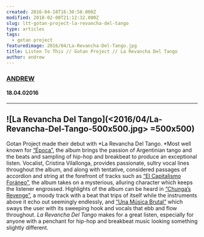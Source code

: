 ```yaml
---
created: 2016-04-18T16:30:58.000Z
modified: 2018-02-08T21:12:32.000Z
slug: ltt-gotan-project-la-revancha-del-tango
type: articles
tags:
  - gotan project
featuredimage: 2016/04/La-Revancha-Del-Tango.jpg
title: Listen To This // Gotan Project // La Revancha Del Tango
author: andrew
---
```

### [ANDREW](<https://twitter.com/andrewbridge>)
#### 18\.04.02016
------

![La Revancha Del Tango](<2016/04/La-Revancha-Del-Tango-500x500.jpg> =500x500)
------
Gotan Project made their debut with *La Revancha Del Tango. *Most well known for [“Época”](<https://www.youtube.com/watch?v=Jc7Lt5FLRiA>), the album brings the passion of Argentinian tango and the beats and sampling of hip-hop and breakbeat to produce an exceptional listen. Vocalist, Cristina Vilallonga, provides passionate, sultry vocal lines throughout the album, and along with tentative, considered passages of accordion and string at the forefront of tracks such as [“El Capitalismo Foráneo”](<https://www.youtube.com/watch?v=zMFmk_eSBY0>), the album takes on a mysterious, alluring character which keeps the listener engrossed.
Highlights of the album can be heard in [“Chunga’s Revenge”](<https://www.youtube.com/watch?v=iPTWbcijFnE>), a moody track with a beat that trips of itself while the instruments above it echo out seemingly endlessly, and [“Una Música Brutal”](<https://www.youtube.com/watch?v=TVQbyRZ_euQ>) which sways the user with its sweeping hook and vocals that ebb and flow throughout. *La Revancha Del Tango* makes for a great listen, especially for anyone with a penchant for hip-hop and breakbeat music looking something slightly different.